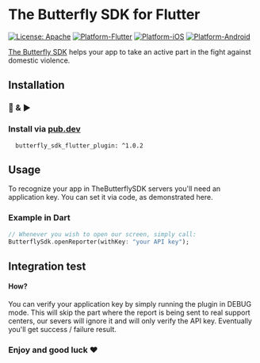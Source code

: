 # The Butterfly SDK for Flutter
[![License: Apache](https://img.shields.io/badge/License-Apache-yellow.svg)](https://github.com/TheButterflySDK/Flutter/blob/main/LICENSE)
[![Platform-Flutter](https://img.shields.io/badge/Platform-Flutter-blue.svg)](https://github.com/TheButterflySDK/Flutter)
[![Platform-iOS](https://img.shields.io/badge/Platform-iOS-white.svg)](https://github.com/TheButterflySDK/iOS)
[![Platform-Android](https://img.shields.io/badge/Platform-Android-green.svg)](https://github.com/TheButterflySDK/Android)

[The Butterfly SDK](https://github.com/TheButterflySDK/About/blob/main/README.md) helps your app to take an active part in the fight against domestic violence.

## Installation
### 🔌 & ▶️

### Install via [pub.dev](https://pub.dev/packages/butterfly_sdk_flutter_plugin)

```
  butterfly_sdk_flutter_plugin: ^1.0.2
```

## Usage

To recognize your app in TheButterflySDK servers you'll need an application key. You can set it via code, as demonstrated here.

### Example in Dart

```Dart
// Whenever you wish to open our screen, simply call:
ButterflySdk.openReporter(withKey: "your API key");
```

## Integration test
#### How?
You can verify your application key by simply running the plugin in DEBUG mode. This will skip the part where the report is being sent to real support centers, our severs will ignore it and will only verify the API key. Eventually you'll get success / failure result.


### Enjoy and good luck ❤️
